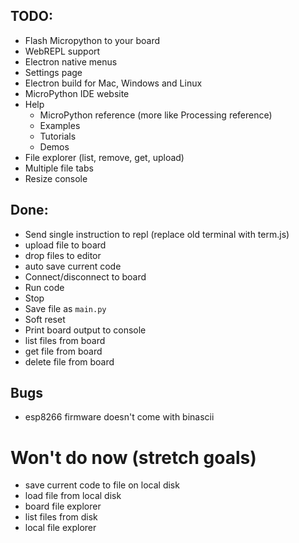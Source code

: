 ## TODO:
- Flash Micropython to your board
- WebREPL support
- Electron native menus
- Settings page
- Electron build for Mac, Windows and Linux
- MicroPython IDE website
- Help
    - MicroPython reference (more like Processing reference)
    - Examples
    - Tutorials
    - Demos
- File explorer (list, remove, get, upload)
- Multiple file tabs
- Resize console

## Done:
- Send single instruction to repl (replace old terminal with term.js)
- upload file to board
- drop files to editor
- auto save current code
- Connect/disconnect to board
- Run code
- Stop
- Save file as `main.py`
- Soft reset
- Print board output to console
- list files from board
- get file from board
- delete file from board

## Bugs
- esp8266 firmware doesn't come with binascii

# Won't do now (stretch goals)
- save current code to file on local disk
- load file from local disk
- board file explorer
- list files from disk
- local file explorer
